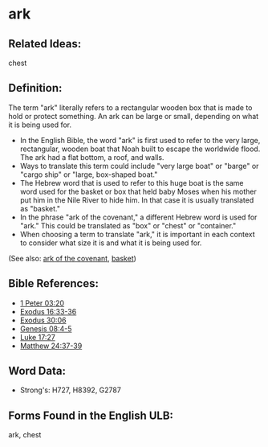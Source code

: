# ark

## Related Ideas:

chest

## Definition:

The term "ark" literally refers to a rectangular wooden box that is made to hold or protect something. An ark can be large or small, depending on what it is being used for.

* In the English Bible, the word "ark" is first used to refer to the very large, rectangular, wooden boat that Noah built to escape the worldwide flood. The ark had a flat bottom, a roof, and walls.
* Ways to translate this term could include "very large boat" or "barge" or "cargo ship" or "large, box-shaped boat."
* The Hebrew word that is used to refer to this huge boat is the same word used for the basket or box that held baby Moses when his mother put him in the Nile River to hide him. In that case it is usually translated as "basket."
* In the phrase "ark of the covenant," a different Hebrew word is used for "ark." This could be translated as "box" or "chest" or "container."
* When choosing a term to translate "ark," it is important in each context to consider what size it is and what it is being used for.

(See also: [ark of the covenant](../kt/arkofthecovenant.md), [basket](../other/basket.md))

## Bible References:

* [1 Peter 03:20](rc://en/tn/help/1pe/03/20)
* [Exodus 16:33-36](rc://en/tn/help/exo/16/33)
* [Exodus 30:06](rc://en/tn/help/exo/30/06)
* [Genesis 08:4-5](rc://en/tn/help/gen/08/04)
* [Luke 17:27](rc://en/tn/help/luk/17/27)
* [Matthew 24:37-39](rc://en/tn/help/mat/24/37)

## Word Data:

* Strong's: H727, H8392, G2787

## Forms Found in the English ULB:

ark, chest


